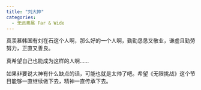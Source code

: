 ```yaml
---
title: "刘大神"
categories:
  - 无远弗届 Far & Wide
---
```


真羡慕韩国有刘在石这个人啊，那么好的一个人啊，勤勤恳恳又敬业，谦虚且勤劳努力，正直又善良。

真希望自己也能成为这样的人啊……

如果非要说大神有什么缺点的话，可能也就是太帅了吧。希望《无限挑战》这个节目能够一直继续做下去，精神一直传承下去。
